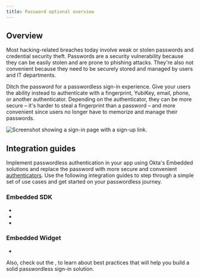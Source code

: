```yaml
---
title: Password optional overview
---
```


## Overview

Most hacking-related breaches today involve weak or stolen passwords and credential security theft. Passwords are a security vulnerability because they can be easily stolen and are prone to phishing attacks. They're also not convenient because they need to be securely stored and managed by users and IT departments.

Ditch the password for a passwordless sign-in experience. Give your users the ability instead to authenticate with a fingerprint, YubiKey, email, phone, or another authenticator. Depending on the authenticator, they can be more secure – it's harder to steal a fingerprint than a password – and more convenient since users no longer have to memorize and manage their passwords.

<div class="three-quarters">

![Screenshot showing a sign-in page with a sign-up link.](/img/pwd-optional/pwd-optional-overview-xy-diagram.png)

</div>


## Integration guides

Implement passwordless authentication in your app using Okta's Embedded solutions and replace the password with more secure and convenient [authenticators](/docs/guides/authenticators-overview/main/). Use the following integration guides to step through a simple set of use cases and get started on your passwordless journey.

### Embedded SDK

* <StackSnippet snippet="signupwithemail" inline/>
* <StackSnippet snippet="signinwithemail" inline/>
* <StackSnippet snippet="changeemail" inline/>

### Embedded Widget

* <StackSnippet snippet="widgetsignin" inline/>

Also, check out the <StackSnippet snippet="bestpractices" inline/>, to learn about best practices that will help you build a solid passwordless sign-in solution.
